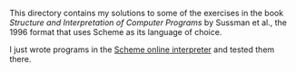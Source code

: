 This directory contains my solutions to some of the exercises in the book _Structure and Interpretation of Computer Programs_ by Sussman et al., the 1996 format that uses Scheme as its language of choice. 

I just wrote programs in the [Scheme online interpreter](try.scheme.org) and tested them there. 
